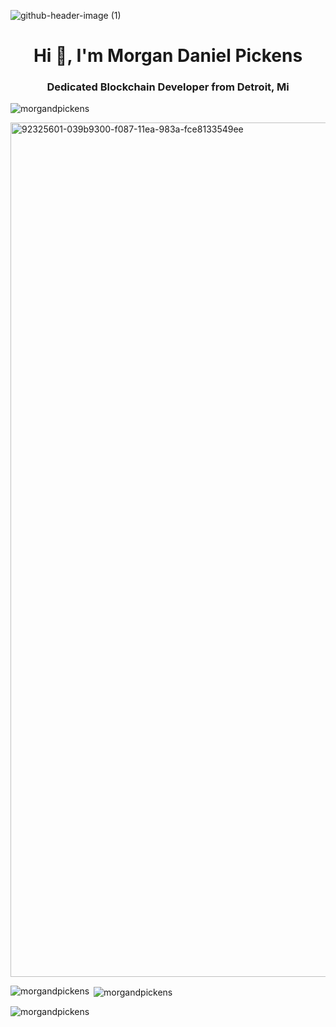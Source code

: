 
![github-header-image (1)](https://github.com/MorganDPickens/MorganDPickens/assets/144762064/10aca8d1-53ce-4dfb-9124-468d42d2d37f)

<h1 align="center">Hi 👋, I'm Morgan Daniel Pickens</h1>
<h3 align="center">Dedicated Blockchain Developer from Detroit, Mi</h3>

<p align="left"> <img src="https://komarev.com/ghpvc/?username=morgandpickens&label=Profile%20views&color=0e75b6&style=flat" alt="morgandpickens" /> </p>

<img width="1367" alt="92325601-039b9300-f087-11ea-983a-fce8133549ee" src="https://github.com/user-attachments/assets/afef3743-364b-4cf7-99b9-1aca8d57bdf2">

<p><img align="left" src="https://github-readme-stats.vercel.app/api/top-langs?username=morgandpickens&show_icons=true&locale=en&layout=compact" alt="morgandpickens" /></p>

<p>&nbsp;<img align="center" src="https://github-readme-stats.vercel.app/api?username=morgandpickens&show_icons=true&locale=en" alt="morgandpickens" /></p>

<p><img align="center" src="https://github-readme-streak-stats.herokuapp.com/?user=morgandpickens&" alt="morgandpickens" /></p>
